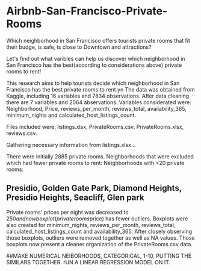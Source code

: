 # Airbnb-San-Francisco-Private-Rooms

Which neighborhood in San Francisco offers tourists private rooms that fit their budge, is safe, is close to Downtown and attractions? 

Let's find out what varibles can help us discover which neighborhood in San Francisco has the best(according to considerations above) private rooms to rent!

This research aims to help tourists decide which neighborhood in San Francisco has the best private rooms to rent.yn The
data was obtained from Kaggle, including 16 variables and 7834 observations. After data cleaning there are 7 variables and 2064 abservations.
Variables considerated were: Neighborhood, Price, reviews_per_month, reviews_total, availability_365,  minimum_nights and calculated_host_listings_count.

Files included were: listings.xlsx, PrivateRooms.csv, PrivateRooms.xlsx, reviews.csv.

Gathering necessary information from listings.xlsx...

There were initially 2885 private rooms. Neighborhoods that were excluded which had fewer private rooms to rent: Neighborhoods with <20 private rooms:
## Presidio, Golden Gate Park, Diamond Heights, Presidio Heights, Seacliff, Glen park

Private rooms' prices per night was decreased to $250 and now boxplot(privaterooms$price) has fewer outliers.
Boxplots were also created for minimum_nights, reviews_per_month, reviews_total, calculated_host_listings_count and availability_365.
After closely observing those boxplots, outliers were removed together as well as NA values.
Those boxplots now present a cleaner organization of the PrivateRooms.csv data.


##MAKE NUMERICAL NEIBORHOODS, CATEGORICAL, 1-10, PUTTING THE SIMILARS TOGETHER. rUN A LINEAR REGRESSION MODEL ON IT.





